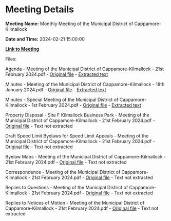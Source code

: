 # Meeting Details

**Meeting Name:** Monthly Meeting of the Municipal District of Cappamore-Kilmallock

**Date and Time:** 2024-02-21 15:00:00

**[Link to Meeting](https://www.limerick.ie/council/whats-on/monthly-meeting-of-the-municipal-district-of-cappamore-kilmallock-11)**

Files: 

Agenda - Meeting of the Municipal District of Cappamore-Kilmallock - 21st February 2024.pdf - [Original file](https://www.limerick.ie/sites/default/files/media/documents/2024-02/01-agenda-meeting-of-the-municipal-district-of-cappamore-kilmallock-21st-february-2024_0.pdf) - [Extracted text](./Agenda%20-%20Meeting%20of%20the%20Municipal%20District%20of%20Cappamore-Kilmallock%20-%2021st%20February%202024.md)

Minutes - Meeting of the Municipal District of Cappamore-Kilmallock - 18th January 2024.pdf - [Original file](https://www.limerick.ie/sites/default/files/media/documents/2024-02/02-minutes-meeting-of-the-municipal-district-of-cappamore-kilmallock-18th-january-2024.pdf) - [Extracted text](./Minutes%20-%20Meeting%20of%20the%20Municipal%20District%20of%20Cappamore-Kilmallock%20-%2018th%20January%202024.md)

Minutes - Special Meeting of the Municipal District of Cappamore-Kilmallock - 1st February 2024.pdf - [Original file](https://www.limerick.ie/sites/default/files/media/documents/2024-02/03-minutes-special-meeting-of-the-municipal-district-of-cappamore-kilmallock-1st-february-2024.pdf) - [Extracted text](./Minutes%20-%20Special%20Meeting%20of%20the%20Municipal%20District%20of%20Cappamore-Kilmallock%20-%201st%20February%202024.md)

Property Disposal - Site F Kilmallock Business Park - Meeting of the Municipal District of Cappamore-Kilmallock - 21st February 2024.pdf - [Original file](https://www.limerick.ie/sites/default/files/media/documents/2024-02/05-property-disposal-site-f-kilmallock-business-park-meeting-of-the-municipal-district-of-cappamore-kilmallock-21st-february-2024.pdf) - Text not extracted

Draft Speed Limit Byelaws for Speed Limit Appeals - Meeting of the Municipal District of Cappamore-Kilmallock - 21st February 2024.pdf - [Original file](https://www.limerick.ie/sites/default/files/media/documents/2024-02/06-draft-speed-limit-byelaws-for-speed-limit-appeals-meeting-of-the-municipal-district-of-cappamore-kilmallock-21st-february-2024.pdf) - Text not extracted

Byelaw Maps - Meeting of the Municipal District of Cappamore-Kilmallock - 21st February 2024.pdf - [Original file](https://www.limerick.ie/sites/default/files/media/documents/2024-02/07-byelaw-maps-meeting-of-the-municipal-district-of-cappamore-kilmallock-21st-february-2024.pdf) - Text not extracted

Correspondence - Meeting of the Municipal District of Cappamore-Kilmallock - 21st February 2024.pdf - [Original file](https://www.limerick.ie/sites/default/files/media/documents/2024-02/04-correspondence-meeting-of-the-municipal-district-of-cappamore-kilmallock-21st-february-2024.pdf) - Text not extracted

Replies to Questions - Meeting of the Municipal District of Cappamore-Kilmallock - 21st February 2024.pdf - [Original file](https://www.limerick.ie/sites/default/files/media/documents/2024-02/replies-to-questions-meeting-of-the-municipal-district-of-cappamore-kilmallock-21st-february-2024.pdf) - Text not extracted

Replies to Notices of Motion - Meeting of the Municipal District of Cappamore-Kilmallock - 21st February 2024.pdf - [Original file](https://www.limerick.ie/sites/default/files/media/documents/2024-02/replies-to-notices-of-motion-meeting-of-the-municipal-district-of-cappamore-kilmallock-21st-february-2024.pdf) - Text not extracted

